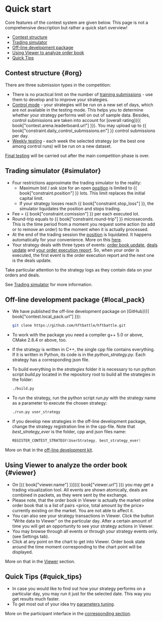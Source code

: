 # Quick start

Core features of the contest system are given below.
This page is not a comprehensive description but rather a quick start overview!

- [Contest structure](#org)
- [Trading simulator](#simulator)
- [Off-line development package](#local_pack)
- [Using Viewer to analyze order book](#viewer)
- [Quick Tips](#quick_tips)

## Contest structure {#org}

There are three submission types in the competition:

- There is no practical limit on the number of [training submissions](interface/modes.md#training_mode) - use them to develop and to improve your strategies.
- [Control mode](interface/modes.md#control_mode) - your strategies will be run on a new set of days, which are not available in the testing mode. This helps you to determine whether your strategy performs well on out of sample data.
  Besides, control submissions are taken into account for [overall rating]({{ book["contest.arena.leaderboard.url"] }}).
  You may upload up to {{ book["constraint.daily_control_submissions.en"] }} control submissions per day.
- [Weekly testing](interface/modes.md#weekly_mode) - each week the selected strategy (or the best one among control runs) will be run on a new dataset.

[Final testing](interface/modes.md#final_test) will be carried out after the main competition phase is over.

## Trading simulator {#simulator}

- Four restrictions approximate the trading simulator to the reality:
  - Maximum bid / ask size for an open [position](terms.md#position) is limited to {{ book["constraint.position"] }} lots.
    This limit replaces the initial capital limit.
  - If your strategy losses reach {{ book["constraint.stop_loss"] }}, the simulator liquidates the position and stops trading.
- Fee = {{ book["constraint.comission"] }} per each executed lot.
- Round-trip equals to {{ book["constraint.round-trip"] }} microseconds. This is the time period from a moment you request some action (to add or to remove an order) to the moment when it is actually processed.
- At the end of the trading session the [position](terms.md#position) is liquidated.
  It happens automatically for your convenience.
  More on this [here](HFAQ.md#close_position).
- Your strategy deals with three types of events: [order book update](api/ParticipantStrategy.md#trading_book_update), [deals update](api/ParticipantStrategy.md#trading_deals_update) and [your order execution report](api/ParticipantStrategy.md#execution_report_update).
  So, when your order is executed, the first event is the order execution report and the next one is the deals update.

Take particular attention to the strategy logs as they contain data on your orders and deals.

See [Trading simulator](simulator/README.md) for more information.

## Off-line development package {#local_pack}

- We have published the off-line development package on [GitHub]({{ book["contest.local_pack.url"] }}):

  ```bash
  git clone https://github.com/hftbattle/hftbattle.git
  ```
- To work with the package you need a compiler g++ 5.0 or above, CMake 2.8.4 or above, too.

- If the strategy is written in C++, the single cpp file contains everything. If it is written in Python, its code is in the *python_strategy.py*.
  Each strategy has a corresponding json file.
- To build everything in the *strategies* folder it is necessary to run python script *build.py* located in the repository root to build all the strategies in the folder:

  ```bash
  ./build.py
  ```
- To run the strategy, run the python script *run.py* with the strategy name as a parameter to execute the chosen strategy:

  ```bash
  ./run.py user_strategy
  ```
- If you develop new strategies in the off-line development package, change the strategy registration line in the cpp-file.
  Note that *best_strategy_ever* is the folder, cpp and json files name:

  ```c++
  REGISTER_CONTEST_STRATEGY(UserStrategy, best_strategy_ever)
  ```

More on that in the [off-line development kit](local_pack/README.md).

## Using Viewer to analyze the order book {#viewer}

- On [{{ book["viewer.name"] }}]({{ book["viewer.url"] }}) you may get a trading visualization tool.
  All events are shown atomically, deals are combined in packets, as they were sent by the exchange.
- Please note, that the order book in Viewer is actually the market online order book that is a list of pairs <price, total amount by the price> currently existing on the market.
  You are not able to affect it.
- You can also see your strategy transactions in Viewer.
  Click the button “Write data to Viewer” on the particular day.
  After a certain amount of time you will get an opportunity to see your strategy actions in Viewer.
- You may browse through all events or through your strategy events only. (see Settings tab).
- Click at any point on the chart to get into Viewer. Order book state around the time moment corresponding to the chart point will be displayed.

More on that in the [Viewer](interface/analysis/viewer.md) section.

## Quick Tips {#quick_tips}

- In case you would like to find out how your strategy performs on a particular day, you may run it just for the selected date. This way you get results much faster.
- To get most out of your idea try [parameters tuning](interface/params.md).

More on the participant interface in the [corresponding section](interface/README.md).
